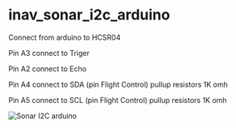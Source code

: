 # inav_sonar_i2c_arduino

Connect from arduino to HCSR04

Pin A3 connect to Triger

Pin A2 connect to Echo

Pin A4 connect to SDA (pin Flight Control) pullup resistors 1K omh

Pin A5 connect to SCL (pin Flight Control) pullup resistors 1K omh


![Sonar I2C arduino](https://user-images.githubusercontent.com/38026441/39670248-85034f22-512a-11e8-997c-0138a2216223.png)
